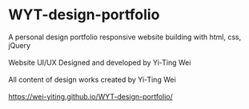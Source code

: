# WYT-design-portfolio
A personal design portfolio responsive website building with html, css, jQuery</br>
</br>
Website UI/UX Designed and developed by Yi-Ting Wei</br>
</br>
All content of design works created by Yi-Ting Wei</br>
</br>
https://wei-yiting.github.io/WYT-design-portfolio/

